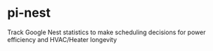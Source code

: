 # pi-nest
Track Google Nest statistics to make scheduling decisions for power efficiency and HVAC/Heater longevity
